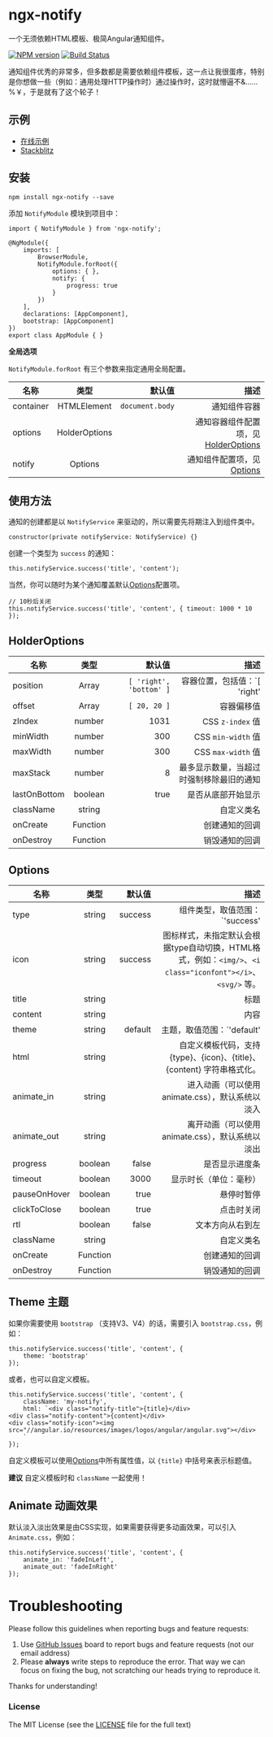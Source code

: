 # ngx-notify
一个无须依赖HTML模板、极简Angular通知组件。

[![NPM version](https://img.shields.io/npm/v/ngx-notify.svg)](https://www.npmjs.com/package/ngx-notify)
[![Build Status](https://travis-ci.org/cipchk/ngx-notify.svg?branch=master)](https://travis-ci.org/cipchk/ngx-notify)

通知组件优秀的非常多，但多数都是需要依赖组件模板，这一点让我很蛋疼，特别是你想做一些（例如：通用处理HTTP操作时）通过操作时，这时就懵逼不&……%￥，于是就有了这个轮子！

## 示例

- [在线示例](https://cipchk.github.io/ngx-notify/)
- [Stackblitz](https://stackblitz.com/edit/ngx-notify)

## 安装

```
npm install ngx-notify --save
```

添加 `NotifyModule` 模块到项目中：

```
import { NotifyModule } from 'ngx-notify';

@NgModule({
    imports: [
        BrowserModule,
        NotifyModule.forRoot({
            options: { },
            notify: {
                progress: true
            }
        })
    ],
    declarations: [AppComponent],
    bootstrap: [AppComponent]
})
export class AppModule { }
```

**全局选项**

`NotifyModule.forRoot` 有三个参数来指定通用全局配置。

| 名称    | 类型           | 默认值  | 描述 |
| ------- |:-------------:| -----:| -----:|
| container | HTMLElement | `document.body` | 通知组件容器 |
| options | HolderOptions |  | 通知容器组件配置项，见[HolderOptions](#holder-options) |
| notify | Options |  | 通知组件配置项，见[Options](#options) |

## 使用方法

通知的创建都是以 `NotifyService` 来驱动的，所以需要先将期注入到组件类中。

```
constructor(private notifyService: NotifyService) {}
```

创建一个类型为 `success` 的通知：

```
this.notifyService.success('title', 'content');
```

当然，你可以随时为某个通知覆盖默认[Options](#options)配置项。

```
// 10秒后关闭
this.notifyService.success('title', 'content', { timeout: 1000 * 10 });
```

## HolderOptions

| 名称    | 类型           | 默认值  | 描述 |
| ------- |:-------------:| -----:| -----:|
| position | Array | `[ 'right', 'bottom' ]` | 容器位置，包括值：`[ 'right' | 'left', 'top' | 'bottom']` |
| offset | Array | `[ 20, 20 ]` | 容器偏移值 |
| zIndex | number | 1031 | CSS `z-index` 值 |
| minWidth | number | 300 | CSS `min-width` 值 |
| maxWidth | number | 300 | CSS `max-width` 值 |
| maxStack | number | 8 | 最多显示数量，当超过时强制移除最旧的通知 |
| lastOnBottom | boolean | true | 是否从底部开始显示 |
| className | string |  | 自定义类名 |
| onCreate | Function |  | 创建通知的回调 |
| onDestroy | Function |  | 销毁通知的回调 |


## Options

| 名称    | 类型           | 默认值  | 描述 |
| ------- |:-------------:| -----:| -----:|
| type | string | success | 组件类型，取值范围：`'success' | 'error' | 'info' | 'alert' | 'bare' | 'html'` |
| icon | string | success | 图标样式，未指定默认会根据type自动切换，HTML格式，例如：`<img/>`、`<i class="iconfont"></i>`、`<svg/>` 等。 |
| title | string |  | 标题 |
| content | string |  | 内容 |
| theme | string | default | 主题，取值范围：`'default' | 'bootstrap'`。 |
| html | string |  | 自定义模板代码，支持 \{type\}、\{icon\}、\{title\}、\{content\} 字符串格式化。 |
| animate_in | string |  | 进入动画（可以使用animate.css），默认系统以淡入 |
| animate_out | string |  | 离开动画（可以使用animate.css），默认系统以淡出 |
| progress | boolean | false | 是否显示进度条 |
| timeout | boolean | 3000 | 显示时长（单位：毫秒） |
| pauseOnHover | boolean | true | 悬停时暂停 |
| clickToClose | boolean | true | 点击时关闭 |
| rtl | boolean | false | 文本方向从右到左 |
| className | string |  | 自定义类名 |
| onCreate | Function |  | 创建通知的回调 |
| onDestroy | Function |  | 销毁通知的回调 |

## Theme 主题

如果你需要使用 `bootstrap` （支持V3、V4）的话，需要引入 `bootstrap.css`，例如：

```
this.notifyService.success('title', 'content', {
    theme: 'bootstrap'
});
```

或者，也可以自定义模板。

```
this.notifyService.success('title', 'content', {
    className: 'my-notify',
    html: `<div class="notify-title">{title}</div>
<div class="notify-content">{content}</div>
<div class="notify-icon"><img src="//angular.io/resources/images/logos/angular/angular.svg"></div>
    `
});
```

自定义模板可以使用[Options](#options)中所有属性值，以 `{title}` 中括号来表示标题值。

**建议** 自定义模板时和 `className` 一起使用！

## Animate 动画效果

默认淡入淡出效果是由CSS实现，如果需要获得更多动画效果，可以引入`Animate.css`，例如：

```
this.notifyService.success('title', 'content', {
    animate_in: 'fadeInLeft',
    animate_out: 'fadeInRight'
});
```

# Troubleshooting

Please follow this guidelines when reporting bugs and feature requests:

1. Use [GitHub Issues](https://github.com/cipchk/ngx-notify/issues) board to report bugs and feature requests (not our email address)
2. Please **always** write steps to reproduce the error. That way we can focus on fixing the bug, not scratching our heads trying to reproduce it.

Thanks for understanding!

### License

The MIT License (see the [LICENSE](https://github.com/cipchk/ngx-notify/blob/master/LICENSE) file for the full text)

